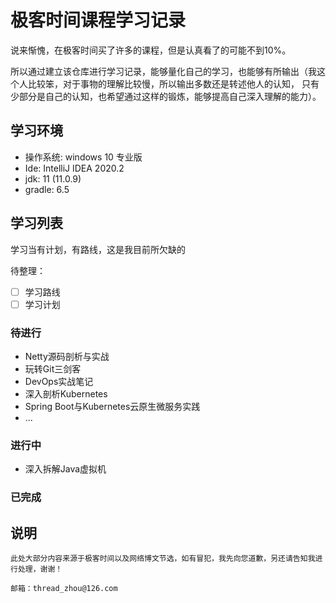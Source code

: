# 极客时间课程学习记录

说来惭愧，在极客时间买了许多的课程，但是认真看了的可能不到10%。

所以通过建立该仓库进行学习记录，能够量化自己的学习，也能够有所输出（我这个人比较笨，对于事物的理解比较慢，所以输出多数还是转述他人的认知，
只有少部分是自己的认知，也希望通过这样的锻炼，能够提高自己深入理解的能力）。

## 学习环境

- 操作系统: windows 10 专业版
- Ide: IntelliJ IDEA 2020.2
- jdk: 11 (11.0.9)
- gradle: 6.5

## 学习列表

学习当有计划，有路线，这是我目前所欠缺的

待整理：

- [ ] 学习路线
- [ ] 学习计划

### 待进行

- Netty源码剖析与实战
- 玩转Git三剑客
- DevOps实战笔记
- 深入剖析Kubernetes
- Spring Boot与Kubernetes云原生微服务实践
- ...

### 进行中

- 深入拆解Java虚拟机

### 已完成

## 说明

    此处大部分内容来源于极客时间以及网络博文节选，如有冒犯，我先向您道歉，另还请告知我进行处理，谢谢！
    
    邮箱：thread_zhou@126.com
